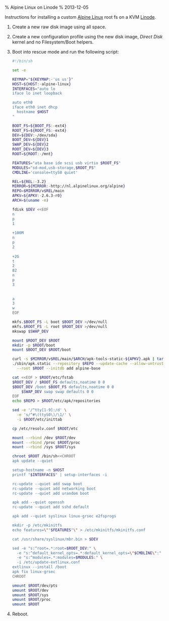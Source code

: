 % Alpine Linux on Linode
% 2013-12-05

Instructions for installing a custom [Alpine Linux][] root fs on
a KVM [Linode][].

1. Create a new raw disk image using all space.
2. Create a new configuration profile using the new disk image,
   *Direct Disk* kernel and no Filesystem/Boot helpers.
3. Boot into rescue mode and run the following script:

    ```sh
    #!/bin/sh

    set -e

    KEYMAP="${KEYMAP:-'us us'}"
    HOST=${HOST:-alpine-linux}
    INTERFACES="auto lo
    iface lo inet loopback

    auto eth0
    iface eth0 inet dhcp
      hostname $HOST
    "

    BOOT_FS=${BOOT_FS:-ext4}
    ROOT_FS=${ROOT_FS:-ext4}
    DEV=${DEV:-/dev/sda}
    BOOT_DEV=${DEV}1
    SWAP_DEV=${DEV}2
    ROOT_DEV=${DEV}3
    ROOT=${ROOT:-/mnt}

    FEATURES="ata base ide scsi usb virtio $ROOT_FS"
    MODULES="sd-mod,usb-storage,$ROOT_FS"
    CMDLINE='console=ttyS0 quiet'

    REL=${REL:-3.2}
    MIRROR=${MIRROR:-http://nl.alpinelinux.org/alpine}
    REPO=$MIRROR/v$REL/main
    APKV=${APKV:-2.6.3-r0}
    ARCH=$(uname -m)

    fdisk $DEV <<EOF
    n
    p
    1
     
    +100M
    n
    p
    2
     
    +2G
    t
    2
    82
    n
    p
    3
     
     
    a
    3
    w
    EOF

    mkfs.$BOOT_FS -L boot $BOOT_DEV >/dev/null
    mkfs.$ROOT_FS -L root $ROOT_DEV >/dev/null
    mkswap $SWAP_DEV

    mount $ROOT_DEV $ROOT
    mkdir -p $ROOT/boot
    mount $BOOT_DEV $ROOT/boot

    curl -s $MIRROR/v$REL/main/$ARCH/apk-tools-static-${APKV}.apk | tar xz
    ./sbin/apk.static --repository $REPO --update-cache --allow-untrusted \
      --root $ROOT --initdb add alpine-base

    cat <<EOF > $ROOT/etc/fstab
    $ROOT_DEV / $ROOT_FS defaults,noatime 0 0
    $BOOT_DEV /boot $BOOT_FS defaults,noatime 0 0
		$SWAP_DEV swap swap defaults 0 0
    EOF
    echo $REPO > $ROOT/etc/apk/repositories

    sed -e '/^tty[1-9]:/d' \
      -e 's/^#\(ttyS0\)/\1/' \
      -i $ROOT/etc/inittab

    cp /etc/resolv.conf $ROOT/etc

    mount --rbind /dev $ROOT/dev
    mount --rbind /proc $ROOT/proc
    mount --rbind /sys $ROOT/sys

    chroot $ROOT /bin/sh<<CHROOT
    apk update --quiet 

    setup-hostname -n $HOST
    printf "$INTERFACES" | setup-interfaces -i

    rc-update --quiet add swap boot
    rc-update --quiet add networking boot
    rc-update --quiet add urandom boot

    apk add --quiet openssh
    rc-update --quiet add sshd default

    apk add --quiet syslinux linux-grsec e2fsprogs

    mkdir -p /etc/mkinitfs
    echo features=\""$FEATURES"\" > /etc/mkinitfs/mkinitfs.conf

    cat /usr/share/syslinux/mbr.bin > $DEV

    sed -e "s:^root=.*:root=$ROOT_DEV:" \
      -e "s:^default_kernel_opts=.*:default_kernel_opts=\"$CMDLINE\":" \
      -e "s:^modules=.*:modules=$MODULES:" \
      -i /etc/update-extlinux.conf
    extlinux --install /boot
    apk fix linux-grsec
    CHROOT

    umount $ROOT/dev/pts
    umount $ROOT/dev
    umount $ROOT/sys
    umount $ROOT/proc
    umount $ROOT
    ```
5. Reboot.

[Alpine Linux]: http://alpinelinux.org/
[Linode]: https://www.linode.com/
